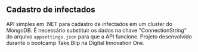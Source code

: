 ## Cadastro de infectados

API simples em .NET para cadastro de infectados em um cluster do MongoDB. É necessário substituir os dados na chave "ConnectionString" do arquivo `appsettings.json` para que a API funcione. Projeto desenvolvido durante o bootcamp Take.Blip na Digital Innovation One.